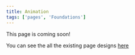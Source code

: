 ```yaml
---
title: Animation
tags: ['pages', 'Foundations']
---
```


This page is coming soon!

You can see the all the existing page designs [here](https://www.figma.com/file/KND7Higqcvksz7WkXRKLHm/Microsite?node-id=24%3A2880)
